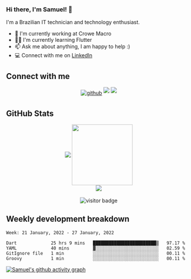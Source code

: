 ### Hi there, I'm Samuel! 👋

I'm a Brazilian IT technician and technology enthusiast.

- 🏢 I'm currently working at Crowe Macro
- 👨‍💻 I'm currently learning Flutter
- 📫 Ask me about anything, I am happy to help :)
- 💻 Connect with me on [LinkedIn](https://www.linkedin.com/in/samuel-s-marques/)

## Connect with me

<p align="center">
	<a href="https://github.com/samuel-s-marques" target="_blank"><img src=https://img.shields.io/badge/github-%2324292e.svg?&style=for-the-badge&logo=github&logoColor=white alt=github style="margin-bottom: 5px;" /></a>
	<a href="https://www.linkedin.com/in/samuel-s-marques/" target="_blank"><img src="https://img.shields.io/badge/-LinkedIn-blue?style=for-the-badge&logo=Linkedin&logoColor=white" style="margin-bottom: 5px;" ></a>
	<a href="mailto:samuel.s.marques@protonmail.com" target="_blank"><img src="https://img.shields.io/badge/ProtonMail-8B89CC?style=for-the-badge&logo=protonmail&logoColor=white" style="margin-bottom: 5px;" ></a>
</p>

## GitHub Stats

<p align="center">
	<img align="center" src="https://github-readme-stats.vercel.app/api/top-langs/?username=samuel-s-marques&layout=compact">
	<img height="165" align="center" src="https://github-readme-stats.vercel.app/api?username=samuel-s-marques&show_icons=true"><br>
	<img align="center" src="http://github-readme-streak-stats.herokuapp.com?user=samuel-s-marques&hide_border=true&date_format=j%20M%5B%20Y%5D"><br><br>
	<img src="https://visitor-badge.glitch.me/badge?page_id=samuel-s-marques.samuel-s-marques" alt="visitor badge"/>
</p>

## Weekly development breakdown
<!--START_SECTION:waka-->
```text
Week: 21 January, 2022 - 27 January, 2022

Dart             25 hrs 9 mins   ████████████████████████▒   97.17 % 
YAML             40 mins         ▓░░░░░░░░░░░░░░░░░░░░░░░░   02.59 % 
GitIgnore file   1 min           ░░░░░░░░░░░░░░░░░░░░░░░░░   00.11 % 
Groovy           1 min           ░░░░░░░░░░░░░░░░░░░░░░░░░   00.11 % 
```
<!--END_SECTION:waka-->

[![Samuel's github activity graph](https://activity-graph.herokuapp.com/graph?username=samuel-s-marques&theme=react-dark)](https://github.com/samuel-s-marques)
